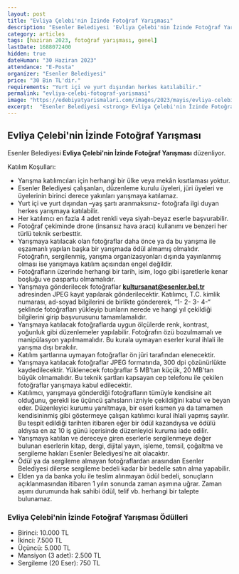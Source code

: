 ```yaml
---
layout: post
title: "Evliya Çelebi'nin İzinde Fotoğraf Yarışması"
description: "Esenler Belediyesi 'Evliya Çelebi'nin İzinde Fotoğraf Yarışması' düzenliyor."
category: articles
tags: [haziran 2023, fotoğraf yarışması, genel]
lastDate: 1688072400
hidden: true
dateHuman: "30 Haziran 2023"
attendance: "E-Posta"
organizer: "Esenler Belediyesi"
price: "30 Bin TL'dir."
requirements: "Yurt içi ve yurt dışından herkes katılabilir."
permalink: "evliya-celebi-fotograf-yarismasi"
image: "https://edebiyatyarismalari.com/images/2023/mayis/evliya-celebi-fotograf-yarismasi.jpg"
excerpt:  "Esenler Belediyesi <strong> Evliya Çelebi'nin İzinde Fotoğraf Yarışması </strong> düzenliyor."
---
```


## Evliya Çelebi'nin İzinde Fotoğraf Yarışması
Esenler Belediyesi **Evliya Çelebi'nin İzinde Fotoğraf Yarışması** düzenliyor.  

Katılım Koşulları:
- Yarışma katılımcıları için herhangi bir ülke veya mekân kısıtlaması yoktur.
- Esenler Belediyesi çalışanları, düzenleme kurulu üyeleri, jüri üyeleri ve üyelerinin birinci derece yakınları yarışmaya katılamaz.
- Yurt içi ve yurt dışından –yaş şartı aranmaksınız- fotoğrafa ilgi duyan herkes yarışmaya katılabilir.
- Her katılımcı en fazla 4 adet renkli veya siyah-beyaz eserle başvurabilir.
- Fotoğraf çekiminde drone (insansız hava aracı) kullanımı ve benzeri her türlü teknik serbesttir.
- Yarışmaya katılacak olan fotoğraflar daha önce ya da bu yarışma ile eşzamanlı yapılan başka bir yarışmada ödül almamış olmalıdır. Fotoğrafın, sergilenmiş, yarışma organizasyonları dışında yayınlanmış olması ise yarışmaya katılım açısından engel değildir.
- Fotoğrafların üzerinde herhangi bir tarih, isim, logo gibi işaretlerle kenar boşluğu ve paspartu olmamalıdır.
- Yarışmaya gönderilecek fotoğraflar **kultursanat@esenler.bel.tr** adresinden JPEG kayıt yapılarak gönderilecektir. Katılımcı, T.C. kimlik numarası, ad-soyad bilgilerini de birlikte göndererek, “1- 2- 3- 4-“ şeklinde fotoğrafları yükleyip bunların nerede ve hangi yıl çekildiği bilgilerini girip başvurusunu tamamlamalıdır.
- Yarışmaya katılacak fotoğraflarda uygun ölçülerde renk, kontrast, yoğunluk gibi düzenlemeler yapılabilir. Fotoğrafın özü bozulmamalı ve manipülasyon yapılmamalıdır. Bu kurala uymayan eserler kural ihlali ile yarışma dışı bırakılır.
- Katılım şartlarına uymayan fotoğraflar ön jüri tarafından elenecektir.
- Yarışmaya katılacak fotoğraflar JPEG formatında, 300 dpi çözünürlükte kaydedilecektir. Yüklenecek fotoğraflar 5 MB’tan küçük, 20 MB’tan büyük olmamalıdır. Bu teknik şartları kapsayan cep telefonu ile çekilen fotoğraflar yarışmaya kabul edilecektir.
- Katılımcı, yarışmaya gönderdiği fotoğrafların tümüyle kendisine ait olduğunu, gerekli ise üçüncü şahısların izniyle çekildiğini kabul ve beyan eder. Düzenleyici kurumu yanıltmaya, bir eseri kısmen ya da tamamen kendisininmiş gibi göstermeye çalışan katılımcı kural ihlali yapmış sayılır. Bu tespit edildiği tarihten itibaren eğer bir ödül kazandıysa ve ödülü aldıysa en az 10 iş günü içerisinde düzenleyici kuruma iade edilir.
- Yarışmaya katılan ve dereceye giren eserlerle sergilenmeye değer bulunan eserlerin kitap, dergi, dijital yayın, işleme, temsil, çoğaltma ve sergileme hakları Esenler Belediyesi’ne ait olacaktır.
- Ödül ya da sergileme almayan fotoğraflardan arasından Esenler Belediyesi dilerse sergileme bedeli kadar bir bedelle satın alma yapabilir.
- Elden ya da banka yolu ile teslim alınmayan ödül bedeli, sonuçların açıklanmasından itibaren 1 yılın sonunda zaman aşımına uğrar. Zaman aşımı durumunda hak sahibi ödül, telif vb. herhangi bir talepte bulunamaz.


### Evliya Çelebi'nin İzinde Fotoğraf Yarışması Ödülleri
- Birinci: 10.000 TL
- İkinci: 7.500 TL
- Üçüncü: 5.000 TL
- Mansiyon (3 adet): 2.500 TL
- Sergileme (20 Eser): 750 TL